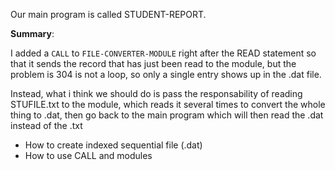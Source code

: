 Our main program is called STUDENT-REPORT.

**Summary**:

I added a `CALL` to `FILE-CONVERTER-MODULE` right after the READ statement so that it sends the record that has just been read to the module, but the problem is 304 is not a loop, so only a single entry shows up in the .dat file.

Instead, what i think we should do is pass the responsability of reading STUFILE.txt to the module, which reads it several times to convert the whole thing to .dat, then go back to the main program which will then read the .dat instead of the .txt

- How to create indexed sequential file (.dat)
- How to use CALL and modules